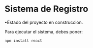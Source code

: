 <h1>Sistema de Registro</h1>

•Estado del proyecto en construccion.

Para ejecutar el sistema, debes poner:

```npn install react```



